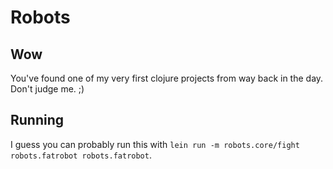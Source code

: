 # Robots

## Wow

You've found one of my very first clojure projects from way back in
the day. Don't judge me. ;)

## Running

I guess you can probably run this with `lein run -m robots.core/fight
robots.fatrobot robots.fatrobot`.
